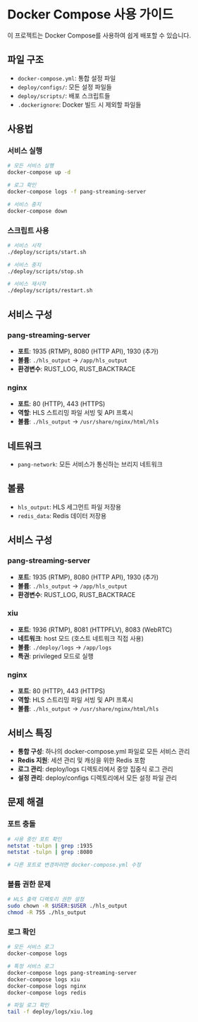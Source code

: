 # Docker Compose 사용 가이드

이 프로젝트는 Docker Compose를 사용하여 쉽게 배포할 수 있습니다.

## 파일 구조

- `docker-compose.yml`: 통합 설정 파일
- `deploy/configs/`: 모든 설정 파일들
- `deploy/scripts/`: 배포 스크립트들
- `.dockerignore`: Docker 빌드 시 제외할 파일들

## 사용법

### 서비스 실행

```bash
# 모든 서비스 실행
docker-compose up -d

# 로그 확인
docker-compose logs -f pang-streaming-server

# 서비스 중지
docker-compose down
```

### 스크립트 사용

```bash
# 서비스 시작
./deploy/scripts/start.sh

# 서비스 중지
./deploy/scripts/stop.sh

# 서비스 재시작
./deploy/scripts/restart.sh
```

## 서비스 구성

### pang-streaming-server
- **포트**: 1935 (RTMP), 8080 (HTTP API), 1930 (추가)
- **볼륨**: `./hls_output` → `/app/hls_output`
- **환경변수**: RUST_LOG, RUST_BACKTRACE

### nginx
- **포트**: 80 (HTTP), 443 (HTTPS)
- **역할**: HLS 스트리밍 파일 서빙 및 API 프록시
- **볼륨**: `./hls_output` → `/usr/share/nginx/html/hls`

## 네트워크

- `pang-network`: 모든 서비스가 통신하는 브리지 네트워크

## 볼륨

- `hls_output`: HLS 세그먼트 파일 저장용
- `redis_data`: Redis 데이터 저장용

## 서비스 구성

### pang-streaming-server
- **포트**: 1935 (RTMP), 8080 (HTTP API), 1930 (추가)
- **볼륨**: `./hls_output` → `/app/hls_output`
- **환경변수**: RUST_LOG, RUST_BACKTRACE

### xiu
- **포트**: 1936 (RTMP), 8081 (HTTPFLV), 8083 (WebRTC)
- **네트워크**: host 모드 (호스트 네트워크 직접 사용)
- **볼륨**: `./deploy/logs` → `/app/logs`
- **특권**: privileged 모드로 실행

### nginx
- **포트**: 80 (HTTP), 443 (HTTPS)
- **역할**: HLS 스트리밍 파일 서빙 및 API 프록시
- **볼륨**: `./hls_output` → `/usr/share/nginx/html/hls`

## 서비스 특징

- **통합 구성**: 하나의 docker-compose.yml 파일로 모든 서비스 관리
- **Redis 지원**: 세션 관리 및 캐싱을 위한 Redis 포함
- **로그 관리**: deploy/logs 디렉토리에서 중앙 집중식 로그 관리
- **설정 관리**: deploy/configs 디렉토리에서 모든 설정 파일 관리

## 문제 해결

### 포트 충돌
```bash
# 사용 중인 포트 확인
netstat -tulpn | grep :1935
netstat -tulpn | grep :8080

# 다른 포트로 변경하려면 docker-compose.yml 수정
```

### 볼륨 권한 문제
```bash
# HLS 출력 디렉토리 권한 설정
sudo chown -R $USER:$USER ./hls_output
chmod -R 755 ./hls_output
```

### 로그 확인
```bash
# 모든 서비스 로그
docker-compose logs

# 특정 서비스 로그
docker-compose logs pang-streaming-server
docker-compose logs xiu
docker-compose logs nginx
docker-compose logs redis

# 파일 로그 확인
tail -f deploy/logs/xiu.log
```
